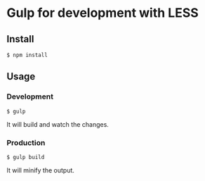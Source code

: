 # Gulp for development with LESS
## Install
```
$ npm install
```

## Usage
### Development
```
$ gulp
```
It will build and watch the changes.

### Production
```
$ gulp build
```
It will minify the output.